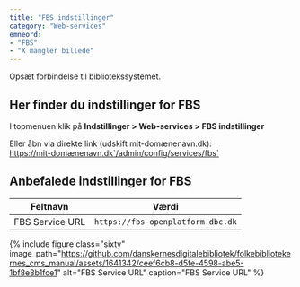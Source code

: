 ```yaml
---
title: "FBS indstillinger"
category: "Web-services"
emneord: 
- "FBS"
- "X mangler billede"
---
```


Opsæt forbindelse til bibliotekssystemet.

## Her finder du indstillinger for FBS
I topmenuen klik på **Indstillinger > Web-services > FBS indstillinger**

Eller åbn via direkte link (udskift mit-domænenavn.dk):\
https://mit-domænenavn.dk`/admin/config/services/fbs`


## Anbefalede indstillinger for FBS

|Feltnavn|Værdi|
|---|---|
|FBS Service URL|`https://fbs-openplatform.dbc.dk`|

{% include figure class="sixty" image_path="https://github.com/danskernesdigitalebibliotek/folkebibliotekernes_cms_manual/assets/1641342/ceef6cb8-d5fe-4598-abe5-1bf8e8b1fce1" alt="FBS Service URL" caption="FBS Service URL" %} 